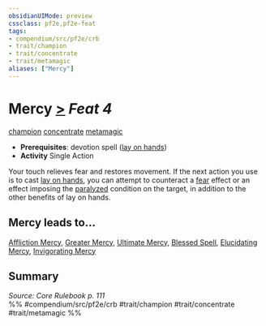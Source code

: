 ```yaml
---
obsidianUIMode: preview
cssclass: pf2e,pf2e-feat
tags:
- compendium/src/pf2e/crb
- trait/champion
- trait/concentrate
- trait/metamagic
aliases: ["Mercy"]
---
```

# Mercy  [>](rules/core-rulebook/chapter-9-playing-the-game.md#Actions "Single Action") *Feat 4*  
[champion](rules/traits/champion.md "Champion Class Trait")  [concentrate](rules/traits/concentrate.md "Concentrate Action & Ability Trait")  [metamagic](rules/traits/metamagic.md "Metamagic General Trait")  

- **Prerequisites**: devotion spell ([lay on hands](compendium/spells/lay-on-hands.md))
- **Activity** Single Action

Your touch relieves fear and restores movement. If the next action you use is to cast [lay on hands](compendium/spells/lay-on-hands.md), you can attempt to counteract a [fear](rules/traits/fear.md "Fear Effect Trait") effect or an effect imposing the [paralyzed](rules/conditions.md#Paralyzed) condition on the target, in addition to the other benefits of lay on hands.

## Mercy leads to...

[Affliction Mercy](compendium/feats/affliction-mercy.md), [Greater Mercy](compendium/feats/greater-mercy.md), [Ultimate Mercy](compendium/feats/ultimate-mercy.md), [Blessed Spell](compendium/feats/blessed-spell-apg.md), [Elucidating Mercy](compendium/feats/elucidating-mercy-apg.md), [Invigorating Mercy](compendium/feats/invigorating-mercy-apg.md)

## Summary

*Source: Core Rulebook p. 111*  
%% #compendium/src/pf2e/crb #trait/champion #trait/concentrate #trait/metamagic %%